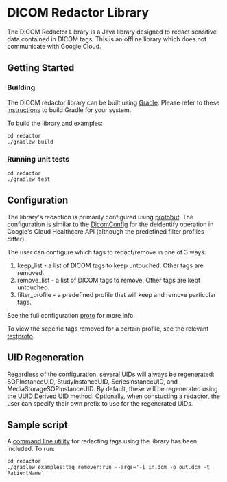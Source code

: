 # DICOM Redactor Library

The DICOM Redactor Library is a Java library designed to redact sensitive data contained in DICOM tags. This is an offline library which does not communicate with Google Cloud.

## Getting Started

### Building

The DICOM redactor library can be built using [Gradle](https://gradle.org/). Please refer to these [instructions](https://gradle.org/install/) to build Gradle for your system.

To build the library and examples:

```shell
cd redactor
./gradlew build
```

### Running unit tests

```shell
cd redactor
./gradlew test
```

## Configuration

The library's redaction is primarily configured using [protobuf](https://developers.google.com/protocol-buffers/). The configuration is similar to the [DicomConfig](https://cloud.google.com/healthcare/docs/reference/rpc/google.cloud.healthcare.v1beta1/deidentify#dicomconfig) for the deidentify operation in Google's Cloud Healthcare API (although the predefined filter profiles differ).

The user can configure which tags to redact/remove in one of 3 ways:

1. keep_list - a list of DICOM tags to keep untouched. Other tags are removed.
2. remove_list - a list of DICOM tags to remove. Other tags are kept untouched.
3. filter_profile - a predefined profile that will keep and remove particular tags.

See the full configuration [proto](lib/src/main/proto/DicomConfig.proto) for more info.

To view the sepcific tags removed for a certain profile, see the relevant [textproto](lib/src/main/resource/chc_basic.textproto).

## UID Regeneration

Regardless of the configuration, several UIDs will always be regenerated: SOPInstanceUID, StudyInstanceUID, SeriesInstanceUID, and MediaStorageSOPInstanceUID.
By default, these will be regenerated using the [UUID Derived UID](http://dicom.nema.org/medical/dicom/current/output/chtml/part05/sect_B.2.html) method. Optionally, when constucting a redactor, the user can specify their own prefix to use for the regenerated UIDs.

## Sample script

A [command line utility](examples) for redacting tags using the library has been included. To run:

```shell
cd redactor
./gradlew examples:tag_remover:run --args='-i in.dcm -o out.dcm -t PatientName'
```
